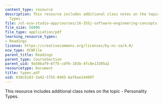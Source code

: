 ```yaml
---
content_type: resource
description: This resource includes additional class notes on the topic - Personality
  Types.
file: /ol-ocw-studio-app/courses/16-355j-software-engineering-concepts-fall-2005/010cb1833a42575504656af6ae14499f_types.pdf
file_size: 56906
file_type: application/pdf
learning_resource_types:
- Readings
license: https://creativecommons.org/licenses/by-nc-sa/4.0/
ocw_type: OCWFile
parent_title: Readings
parent_type: CourseSection
parent_uid: 9a58baf9-6f75-cdf6-103b-4fc8e13305a2
resourcetype: Document
title: types.pdf
uid: 010cb183-3a42-5755-0465-6af6ae14499f
---
```

This resource includes additional class notes on the topic - Personality Types.